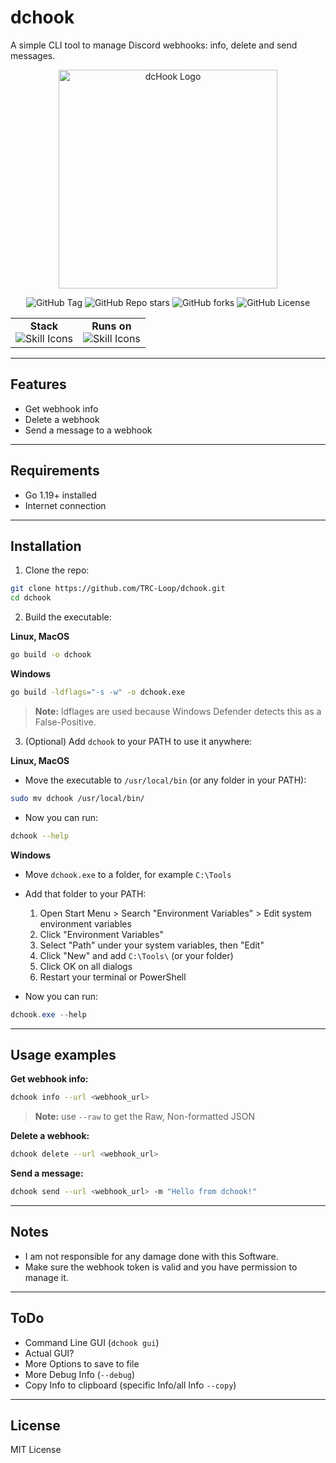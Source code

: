 # dchook

A simple CLI tool to manage Discord webhooks: info, delete and send messages.

<p align="center">
  <img src="https://github.com/TRC-Loop/dchook/blob/main/.github/assets/dcHook.svg" alt="dcHook Logo" width="350" />
</p>

<p align="center">
  <img alt="GitHub Tag" src="https://img.shields.io/github/v/tag/TRC-Loop/dchook?style=for-the-badge&label=Version">
  <img alt="GitHub Repo stars" src="https://img.shields.io/github/stars/TRC-Loop/dchook?style=for-the-badge">
  <img alt="GitHub forks" src="https://img.shields.io/github/forks/TRC-Loop/dchook?style=for-the-badge">
  <img alt="GitHub License" src="https://img.shields.io/github/license/TRC-Loop/dchook?style=for-the-badge">
</p>

<div align="center">

<table>
  <tr>
    <td align="center">
      <strong>Stack</strong><br>
      <img alt="Skill Icons" src="https://skillicons.dev/icons?i=go,discord&perline=42&theme=dark">
    </td>
    <td align="center">
      <strong>Runs on</strong><br>
      <img alt="Skill Icons" src="https://skillicons.dev/icons?i=windows,apple,linux&perline=42&theme=dark">
    </td>
  </tr>
</table>

</div>




---

## Features

- Get webhook info
- Delete a webhook
- Send a message to a webhook

---

## Requirements

- Go 1.19+ installed
- Internet connection

---

## Installation

1. Clone the repo:

```bash
git clone https://github.com/TRC-Loop/dchook.git
cd dchook
````

2. Build the executable:

**Linux, MacOS**

```bash
go build -o dchook
```

**Windows**

```bash
go build -ldflags="-s -w" -o dchook.exe
```
> **Note:** ldflages are used because Windows Defender detects this as a False-Positive.

3. (Optional) Add `dchook` to your PATH to use it anywhere:

**Linux, MacOS**

* Move the executable to `/usr/local/bin` (or any folder in your PATH):

```bash
sudo mv dchook /usr/local/bin/
```

* Now you can run:

```bash
dchook --help
```

**Windows**

* Move `dchook.exe` to a folder, for example `C:\Tools`

* Add that folder to your PATH:

  1. Open Start Menu > Search "Environment Variables" > Edit system environment variables
  2. Click "Environment Variables"
  3. Select "Path" under your system variables, then "Edit"
  4. Click "New" and add `C:\Tools\` (or your folder)
  5. Click OK on all dialogs
  6. Restart your terminal or PowerShell

* Now you can run:

```powershell
dchook.exe --help
```

---

## Usage examples

**Get webhook info:**

```bash
dchook info --url <webhook_url>
```

> **Note:** use `--raw` to get the Raw, Non-formatted JSON

**Delete a webhook:**

```bash
dchook delete --url <webhook_url>
```

**Send a message:**

```bash
dchook send --url <webhook_url> -m "Hello from dchook!"
```

---

## Notes

* I am not responsible for any damage done with this Software.
* Make sure the webhook token is valid and you have permission to manage it.

---

## ToDo

* Command Line GUI (`dchook gui`)
* Actual GUI?
* More Options to save to file
* More Debug Info (`--debug`)
* Copy Info to clipboard (specific Info/all Info `--copy`)

---

## License

MIT License
